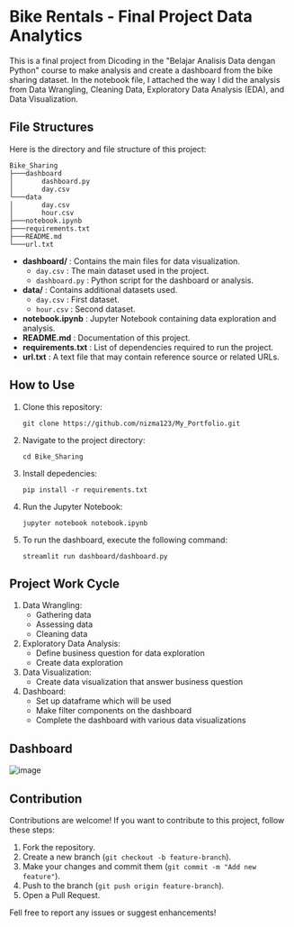 # Bike Rentals - Final Project Data Analytics

This is a final project from Dicoding in the "Belajar Analisis Data dengan Python" course to make analysis and create a dashboard from the bike sharing dataset. In the notebook file, I attached the way I did the analysis from Data Wrangling, Cleaning Data, Exploratory Data Analysis (EDA), and Data Visualization.

## File Structures
Here is the directory and file structure of this project:
```
Bike_Sharing
├───dashboard
│       dashboard.py
│       day.csv
└───data
│       day.csv
│       hour.csv
├───notebook.ipynb
├───requirements.txt
├───README.md
└───url.txt

```

* **dashboard/** : Contains the main files for data visualization.
  * ```day.csv``` : The main dataset used in the project.
  * ```dashboard.py``` : Python script for the dashboard or analysis.
* **data/** : Contains additional datasets used.
  * ```day.csv``` : First dataset.
  * ```hour.csv``` : Second dataset.
* **notebook.ipynb** : Jupyter Notebook containing data exploration and analysis.
* **README.md** : Documentation of this project.
* **requirements.txt** : List of dependencies required to run the project.
* **url.txt** : A text file that may contain reference source or related URLs.

## How to Use
1. Clone this repository:
   ```
   git clone https://github.com/nizma123/My_Portfolio.git
   ```
2. Navigate to the project directory:
   ```
   cd Bike_Sharing
   ```
3. Install depedencies:
   ```
   pip install -r requirements.txt
   ```
4. Run the Jupyter Notebook:
   ```
   jupyter notebook notebook.ipynb
   ```
5. To run the dashboard, execute the following command:
   ```
   streamlit run dashboard/dashboard.py
   ```

## Project Work Cycle
1. Data Wrangling:
   * Gathering data
   * Assessing data
   * Cleaning data
2. Exploratory Data Analysis:
   * Define business question for data exploration
   * Create data exploration
3. Data Visualization:
   * Create data visualization that answer business question
4. Dashboard:
   * Set up dataframe which will be used
   * Make filter components on the dashboard
   * Complete the dashboard with various data visualizations

## Dashboard
![image](https://github.com/user-attachments/assets/85554c45-4da1-4391-b9a1-892c37a3df33)



## Contribution
Contributions are welcome! If you want to contribute to this project, follow these steps:
1. Fork the repository.
2. Create a new branch (```git checkout -b feature-branch```).
3. Make your changes and commit them (```git commit -m "Add new feature"```).
4. Push to the branch (```git push origin feature-branch```).
5. Open a Pull Request.

Fell free to report any issues or suggest enhancements!
